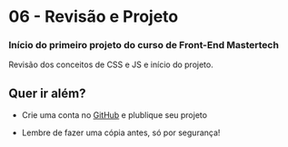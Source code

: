 # 06 - Revisão e Projeto

### Início do primeiro projeto do curso de Front-End Mastertech

Revisão dos conceitos de CSS e JS e início do projeto.



## 

## Quer ir além?

* Crie uma conta no [GitHub](https://github.com/) e plublique seu projeto

* Lembre de fazer uma cópia antes, só por segurança!



